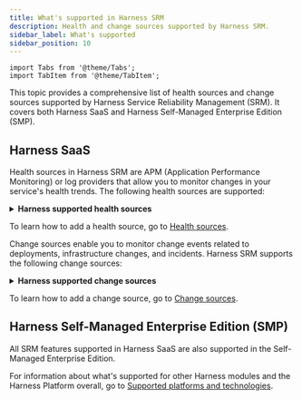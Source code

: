```yaml
---
title: What's supported in Harness SRM
description: Health and change sources supported by Harness SRM.
sidebar_label: What's supported
sidebar_position: 10
---
```


```mdx-code-block
import Tabs from '@theme/Tabs';
import TabItem from '@theme/TabItem';
```

This topic provides a comprehensive list of health sources and change sources supported by Harness Service Reliability Management (SRM). It covers both Harness SaaS and Harness Self-Managed Enterprise Edition (SMP).

## Harness SaaS

<Tabs>
<TabItem value="Health sources" label="Health sources">

Health sources in Harness SRM are APM (Application Performance Monitoring) or log providers that allow you to monitor changes in your service's health trends. The following health sources are supported:

<details>
<summary><b>Harness supported health sources</b></summary>

- AppDynamics
- CloudWatch
- Custom health source
- Datadog
- Dynatrace
- Elasticsearch
- Google Cloud Operations
- Loki
- New Relic
- Prometheus
- Splunk Log
- Splunk Observability (formerly SignalFX)
- Sumologic
  
</details>

To learn how to add a health source, go to [Health sources](/docs/category/health-sources-catalog).

</TabItem>


<TabItem value="Change sources" label="Change sources">


Change sources enable you to monitor change events related to deployments, infrastructure changes, and incidents. Harness SRM supports the following change sources:


<details>
<summary><b>Harness supported change sources</b></summary>

- Custom change source
- Harness CD
- Harness CD NextGen
- Harness Chaos Engineering
- Harness Feature Flag
- PagerDuty
  
</details>

To learn how to add a change source, go to [Change sources](/docs/category/change-sources-catalog).

</TabItem>

</Tabs>


## Harness Self-Managed Enterprise Edition (SMP)

All SRM features supported in Harness SaaS are also supported in the Self-Managed Enterprise Edition. 

For information about what's supported for other Harness modules and the Harness Platform overall, go to [Supported platforms and technologies](/docs/get-started/supported-platforms-and-technologies.md).
